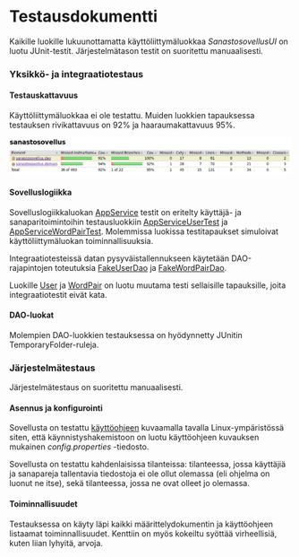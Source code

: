 # Testausdokumentti

Kaikille luokille lukuunottamatta käyttöliittymäluokkaa *SanastosovellusUI* on luotu JUnit-testit. Järjestelmätason testit on 
suoritettu manuaalisesti. 

### Yksikkö- ja integraatiotestaus

#### Testauskattavuus

Käyttöliittymäluokkaa ei ole testattu. Muiden luokkien tapauksessa testauksen rivikattavuus on 92% ja haaraumakattavuus 95%.

![](https://github.com/riinaalisah/ot-harjoitustyo/blob/master/dokumentaatio/kuvat/jacoco.png)


#### Sovelluslogiikka

Sovelluslogiikkaluokan [AppService](https://github.com/riinaalisah/ot-harjoitustyo/blob/master/src/main/java/sanastosovellus/domain/AppService.java) testit 
on eritelty käyttäjä- ja sanaparitoimintoihin testausluokkiin [AppServiceUserTest](https://github.com/riinaalisah/ot-harjoitustyo/blob/master/src/test/java/domain/AppServiceUserTest.java) ja 
[AppServiceWordPairTest](https://github.com/riinaalisah/ot-harjoitustyo/blob/master/src/test/java/domain/AppServiceWordPairTest.java).
 Molemmissa luokissa testitapaukset simuloivat käyttöliittymäluokan toiminnallisuuksia. 
 
 Integraatiotesteissä datan pysyväistallennukseen käytetään DAO-rajapintojen toteutuksia [FakeUserDao](https://github.com/riinaalisah/ot-harjoitustyo/blob/master/src/test/java/dao/FakeUserDao.java)
  ja [FakeWordPairDao](https://github.com/riinaalisah/ot-harjoitustyo/blob/master/src/test/java/dao/FakeWordPairDao.java). 
  
  Luokille [User](https://github.com/riinaalisah/ot-harjoitustyo/blob/master/src/main/java/sanastosovellus/domain/User.java)
  ja [WordPair](https://github.com/riinaalisah/ot-harjoitustyo/blob/master/src/main/java/sanastosovellus/domain/WordPair.java)
  on luotu muutama testi sellaisille tapauksille, joita integraatiotestit eivät kata. 
  
 #### DAO-luokat
  
  Molempien DAO-luokkien testauksessa on hyödynnetty JUnitin TemporaryFolder-ruleja.
  
 
 ### Järjestelmätestaus
 
 Järjestelmätestaus on suoritettu manuaalisesti. 
 
 #### Asennus ja konfigurointi
 
 Sovellusta on testattu [käyttöohjeen](https://github.com/riinaalisah/ot-harjoitustyo/blob/master/dokumentaatio/kayttoohje.md) kuvaamalla tavalla Linux-ympäristössä siten, että käynnistyshakemistoon on luotu käyttöohjeen
 kuvauksen mukainen *config.properties* -tiedosto.
 
Sovellusta on testattu kahdenlaisissa tilanteissa: tilanteessa, jossa käyttäjiä ja sanapareja tallentavia tiedostoja ei ole ollut olemassa
(eli ohjelma on luonut ne itse), sekä tilanteessa, jossa ne ovat olleet jo olemassa.
 
 #### Toiminnallisuudet
 
 Testauksessa on käyty läpi kaikki määrittelydokumentin ja käyttöohjeen listaamat toiminnallisuudet. Kenttiin on myös kokeiltu syöttää virheellisiä, kuten liian lyhyitä, arvoja.
 
